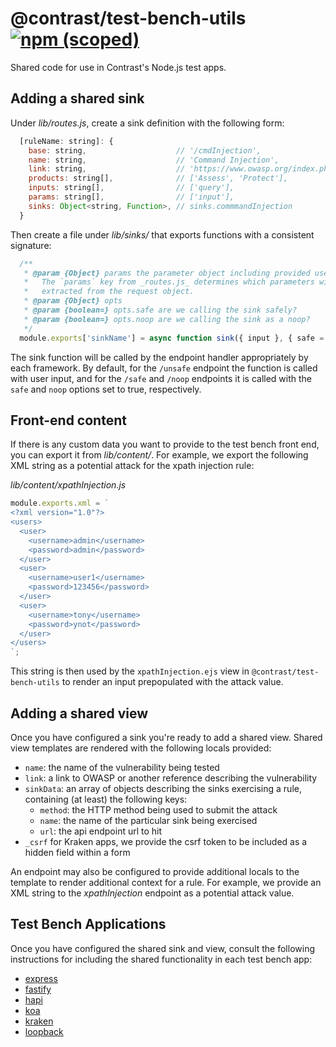 # @contrast/test-bench-utils [![npm (scoped)](https://img.shields.io/npm/v/@contrast/test-bench-utils)](https://www.npmjs.com/package/@contrast/test-bench-utils)
Shared code for use in Contrast's Node.js test apps.

## Adding a shared sink
Under _lib/routes.js_, create a sink definition with the following form:
```js
  [ruleName: string]: {
    base: string,                    // '/cmdInjection',
    name: string,                    // 'Command Injection',
    link: string,                    // 'https://www.owasp.org/index.php/Command_Injection',
    products: string[],              // ['Assess', 'Protect'],
    inputs: string[],                // ['query'],
    params: string[],                // ['input'],
    sinks: Object<string, Function>, // sinks.commmandInjection
  }
```

Then create a file under _lib/sinks/_ that exports functions with a consistent
signature:
```js
  /**
   * @param {Object} params the parameter object including provided user inputs.
   *   The `params` key from _routes.js_ determines which parameters will be
   *   extracted from the request object.
   * @param {Object} opts
   * @param {boolean=} opts.safe are we calling the sink safely?
   * @param {boolean=} opts.noop are we calling the sink as a noop?
   */
  module.exports['sinkName'] = async function sink({ input }, { safe = false, noop = false } = {}) {};
```
The sink function will be called by the endpoint handler appropriately by each
framework. By default, for the `/unsafe` endpoint the function is called with
user input, and for the `/safe` and `/noop` endpoints it is called with the
`safe` and `noop` options set to true, respectively.

## Front-end content
If there is any custom data you want to provide to the test bench front end, you
can export it from _lib/content/_. For example, we export the following XML
string as a potential attack for the xpath injection rule:

_lib/content/xpathInjection.js_
```js
module.exports.xml = `
<?xml version="1.0"?>
<users>
  <user>
    <username>admin</username>
    <password>admin</password>
  </user>
  <user>
    <username>user1</username>
    <password>123456</password>
  </user>
  <user>
    <username>tony</username>
    <password>ynot</password>
  </user>
</users>
`;
```
This string is then used by the `xpathInjection.ejs` view in `@contrast/test-bench-utils`
to render an input prepopulated with the attack value.

## Adding a shared view
Once you have configured a sink you're ready to add a shared view. Shared view
templates are rendered with the following locals provided:
- `name`: the name of the vulnerability being tested
- `link`: a link to OWASP or another reference describing the vulnerability
- `sinkData`: an array of objects describing the sinks exercising a rule,
  containing (at least) the following keys:
  - `method`: the HTTP method being used to submit the attack
  - `name`: the name of the particular sink being exercised
  - `url`: the api endpoint url to hit
- `_csrf` for Kraken apps, we provide the csrf token to be included as a hidden
  field within a form

An endpoint may also be configured to provide additional locals to the template
to render additional context for a rule. For example, we provide an XML string
to the _xpathInjection_ endpoint as a potential attack value.

## Test Bench Applications
Once you have configured the shared sink and view, consult the following
instructions for including the shared functionality in each test bench app:

- [express](https://github.com/Contrast-Security-OSS/NodeTestBenches/tree/main/express#adding-a-shared-vulnerability)
- [fastify](https://github.com/Contrast-Security-OSS/NodeTestBenches/tree/main/fastify#adding-a-shared-vulnerability)
- [hapi](https://github.com/Contrast-Security-OSS/NodeTestBenches/tree/main/hapi#adding-a-shared-vulnerability)
- [koa](https://github.com/Contrast-Security-OSS/NodeTestBenches/tree/main/koa#adding-a-shared-vulnerability)
- [kraken](https://github.com/Contrast-Security-OSS/NodeTestBenches/tree/main/kraken#adding-a-shared-vulnerability)
- [loopback](https://github.com/Contrast-Security-OSS/NodeTestBenches/tree/main/loopback#adding-a-shared-vulnerability)
